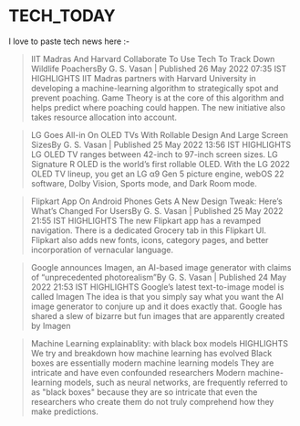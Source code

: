 # TECH_TODAY
I love to paste tech news here :-

> IIT Madras And Harvard Collaborate To Use Tech To Track Down Wildlife PoachersBy G. S. Vasan | Published 26 May 2022 07:35 IST
HIGHLIGHTS
IIT Madras partners with Harvard University in developing a machine-learning algorithm to strategically spot and prevent poaching.
Game Theory is at the core of this algorithm and helps predict where poaching could happen.
The new initiative also takes resource allocation into account.

> LG Goes All-in On OLED TVs With Rollable Design And Large Screen SizesBy G. S. Vasan | Published 25 May 2022 13:56 IST
HIGHLIGHTS
LG OLED TV ranges between 42-inch to 97-inch screen sizes.
LG Signature R OLED is the world’s first rollable OLED.
With the LG 2022 OLED TV lineup, you get an LG α9 Gen 5 picture engine, webOS 22 software, Dolby Vision, Sports mode, and Dark Room mode.

> Flipkart App On Android Phones Gets A New Design Tweak: Here’s What’s Changed For UsersBy G. S. Vasan | Published 25 May 2022 21:55 IST
HIGHLIGHTS
The new Flipkart app has a revamped navigation.
There is a dedicated Grocery tab in this Flipkart UI.
Flipkart also adds new fonts, icons, category pages, and better incorporation of vernacular language.

> Google announces Imagen, an AI-based image generator with claims of “unprecedented photorealism”By G. S. Vasan | Published 24 May 2022 21:53 IST
HIGHLIGHTS
Google’s latest text-to-image model is called Imagen
The idea is that you simply say what you want the AI image generator to conjure up and it does exactly that.
Google has shared a slew of bizarre but fun images that are apparently created by Imagen

>Machine Learning explainablity: with black box models
HIGHLIGHTS
We try and breakdown how machine learning has evolved
Black boxes are essentially modern machine learning models
They are intricate and have even confounded researchers
Modern machine-learning models, such as neural networks, are frequently referred to as "black boxes"
because they are so intricate that even the researchers who create them do not truly comprehend how they make predictions.

